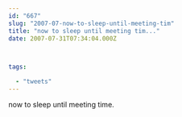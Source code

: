 ```yaml
---
id: "667"
slug: "2007-07-now-to-sleep-until-meeting-tim"
title: "now to sleep until meeting tim..."
date: 2007-07-31T07:34:04.000Z



tags:

  - "tweets"
---
```

<div class="sqs-html-content">
  <p>now to sleep until meeting time.</p>
</div>
